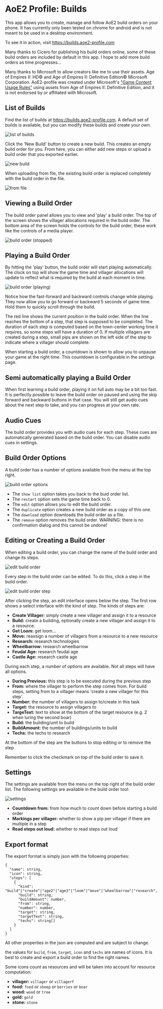 # AoE2 Profile: Builds

This app allows you to create, manage and follow AoE2 build orders on your phone.
It has currently only been tested on chrome for android and is not meant to be used in a desktop environment.

To see it in action, visit https://builds.aoe2-profile.com

Many thanks to Cicero for publishing his build orders online, some of these build orders are included by default in this app. I hope to add more build orders as time progresses...

Many thanks to Microsoft to allow creators like me to use their assets. Age of Empires II: HD© and Age of Empires II: Definitive Edition© Microsoft Corporation. AoE2-profile was created under Microsoft's ["Game Content Usage Rules"](https://www.xbox.com/en-US/developers/rules) using assets from Age of Empires II: Definitive Edition, and it is not endorsed by or affiliated with Microsoft.

## List of Builds
Find the list of builds at https://builds.aoe2-profile.com. A default set of builds is available, but you can modify these builds and create your own.

![list of builds](docs/build-order-list.png)

Click the 'New Build' button to create a new build. This creates an empty build order for you. From here, you can either add new steps or upload a build order that you exported earlier.

![new build](docs/new-build.png)

When uploading from file, the existing build order is replaced completely with the build order in the file.

![from file](docs/from-file.png)

## Viewing a Build Order
The build order panel allows you to view and 'play' a build order. The top of the screen shows the villager allocations required in the build order. The bottom area of the screen holds the controls for the build order, these work like the controls of a media player.

![build order (stopped)](docs/build-order-stopped.png)

## Playing a Build Order
By hitting the 'play' button, the build order will start playing automatically. The clock on top will show the game time and villager allocations will update to reflect what is required by the build at each moment in time.

![build order (playing)](docs/build-order-playing.png)

Notice how the fast-forward and backward controls change while playing. They now allow you to go forward or backward 5 seconds of game time. Hold them to quickly scroll through the build.

The red line shows the current position in the build order. When the line reaches the bottom of a step, that step is supposed to be completed. The duration of each step is computed based on the town-center working time it requires, so some steps will have a duration of 0. If multiple villagers are created during a step, small pips are shown on the left side of the step to indicate where a villager should complete.

When starting a build order, a countdown is shown to allow you to unpause your game at the right time. This countdown is configurable in the settings page.

## Semi automatically playing a Build Order
When first learning a build order, playing it on full auto may be a bit too fast. It is perfectly possible to leave the build order on paused and using the skip forward and backward buttons in that case. You will still get audio cues about the next step to take, and you can progress at your own rate.

## Audio Cues
The build order provides you with audio cues for each step. These cues are automatically generated based on the build order. You can disable audio cues in settings. 

## Build Order Options
A build order has a number of options available from the menu at the top right.

![build order options](docs/build-order-options.png)

- The `show list` option takes you back to the buid order list.
- The `restart` option sets the game time back to 0.
- The `edit` option allows you to edit the build order.
- The `duplicate` option creates a new build order as a copy of this one.
- The `download` option downloads the build order as a file.
- The `remove` option removes the build order. WARNING: there is no confirmation dialog and this cannot be undone!
## Editing or Creating a Build Order
When editing a build order, you can change the name of the build order and change its steps.

![edit build order](docs/edit-build-order.png)

Every step in the build order can be edited. To do this, click a step in the build order.

![edit build order step](docs/edit-build-order-step.png)

After clicking the step, an edit interface opens below the step. The first row shows a select interface with the kind of step. The kinds of steps are:
- **Create Villager:** simply create a new villager and assign it to a resource
- **Build:** create a building, optionally create a new villager and assign it to a resource.
- **Get Loom:** get loom...
- **Move:** reassign a number of villagers from a resource to a new resource
- **Research:** research technologies
- **Wheelbarrow:** research wheelbarrow
- **Feudal Age:** research feudal age
- **Castle Age:** research castle age

During each step, a number of options are available. Not all steps will have all options.
- **During Previous:** this step is to be executed during the previous step
- **From:** where the villager to perform the step comes from. For build steps, setting from to a villager means 'create a new villager for this step'.
- **Number:** the number of villagers to assign to/create in this task
- **Target:** the resource to assign villagers to
- **TargeText:** text to show at the bottom of the target resource (e.g. 2 when luring the second boar)
- **Build:** the building/unit to build
- **BuildAmount:** the number of buildings/units to build
- **Techs:** the techs to research

At the bottom of the step are the buttons to stop editing or to remove the step.

Remember to click the checkmark on top of the build order to save it.

## Settings
The settings are available from the menu on the top right of the build order list. The following settings are available in the build order tool:

![settings](docs/settings.png)

- **Countdown from:** from how much to count down before starting a build order
- **Markings per villager:** whether to show a pip per villager if there are multiple in a step
- **Read steps out loud:** whether to read steps out loud 

## Export format
The export format is simply json with the following properties:

```
{
  "name": string,
  "icon": string,
  "steps": [
    {
      "kind": "build"|"create"|"age2"|"age3"|"loom"|"move"|"wheelbarrow"|"research",
      "build": string,
      "buildAmount": number,
      "from": string,
      "number": number,
      "target": string,
      "targetText": string,
      "techs": string[]
    }
  ]
}
```

All other properties in the json are computed and are subject to change.

the values for `build`, `from`, `target`, `icon` and `techs` are names of icons. It is best to create and export a build order to find the right names.

Some icons count as resources and will be taken into account for resource computation:
- **villager:** `villager` or `villagerf`
- **food:** `food` or `sheep` or `berries` or `boar`
- **wood:** `wood` or `tree`
- **gold:** `gold`
- **stone:** `stone`